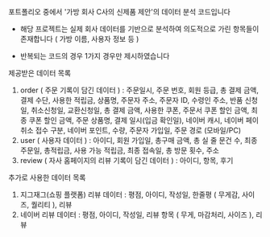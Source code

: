 포트폴리오 중에서 '가방 회사 C사의 신제품 제안'의 데이터 분석 코드입니다

- 해당 프로젝트는 실제 회사 데이터를 기반으로 분석하여 의도적으로 가린 항목들이 존재합니다 ( 가방 이름, 사용자 정보 등 )

- 반복되는 코드의 경우 1가지 경우만 제시하였습니다

제공받은 데이터 목록
1. order ( 주문 기록이 담긴 데이터 ) : 주문일시, 주문 번호, 회원 등급, 총 결제 금액, 결제 수단, 사용한 적립금, 상품명, 주문자 주소, 주문자 ID, 수령인 주소, 반품 신청일, 취소신청일, 교환신청일, 총 결제 금액, 사용한 쿠폰, 주문서 쿠폰 할인 금액, 최종 쿠폰 할인 금액, 주문 상품명, 결제 일시(입금 확인일), 네이버 캐시, 네이버 페이 취소 접수 구분, 네이버 포인트, 수량, 주문자 가입일, 주문 경로 (모바일/PC)
2. user ( 사용자 데이터 ) : 아이디, 회원 가입일, 총구매 금액, 총 실 줄 문건 수, 최종 주문일, 총적립금, 사용 가능 적립금, 최종 접속일, 총 방문 횟수, 주소
3. review ( 자사 홈페이지의 리뷰 기록이 담긴 데이터 ) : 아이디, 항목, 후기 

추가로 사용한 데이터 목록
1. 지그재그(쇼핑 플랫폼) 리뷰 데이터 : 평점, 아이디, 작성일, 한줄평 ( 무게감, 사이즈, 퀄리티 ), 리뷰
2. 네이버 리뷰 데이터 : 평점, 아이디, 작성일, 리뷰 항목 ( 무게, 마감처리, 사이즈 ), 리뷰
